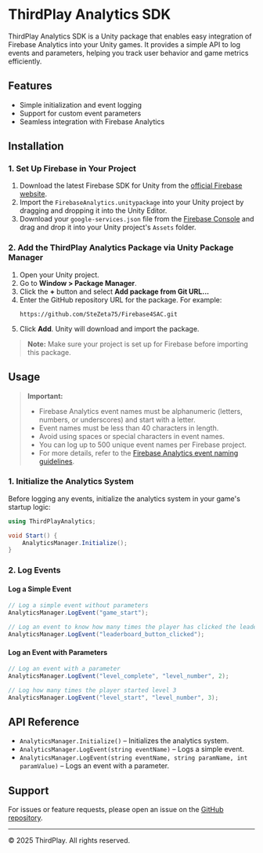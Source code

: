 # ThirdPlay Analytics SDK

ThirdPlay Analytics SDK is a Unity package that enables easy integration of Firebase Analytics into your Unity games. It provides a simple API to log events and parameters, helping you track user behavior and game metrics efficiently.

## Features
- Simple initialization and event logging
- Support for custom event parameters
- Seamless integration with Firebase Analytics

## Installation

### 1. Set Up Firebase in Your Project

1. Download the latest Firebase SDK for Unity from the [official Firebase website](https://firebase.google.com/download/unity).
2. Import the `FirebaseAnalytics.unitypackage` into your Unity project by dragging and dropping it into the Unity Editor.
3. Download your `google-services.json` file from the [Firebase Console](https://console.firebase.google.com/) and drag and drop it into your Unity project's `Assets` folder.

### 2. Add the ThirdPlay Analytics Package via Unity Package Manager

1. Open your Unity project.
2. Go to **Window > Package Manager**.
3. Click the **+** button and select **Add package from Git URL...**
4. Enter the GitHub repository URL for the package. For example:
   ```
   https://github.com/SteZeta75/Firebase4SAC.git
   ```
5. Click **Add**. Unity will download and import the package.

> **Note:** Make sure your project is set up for Firebase before importing this package.

## Usage

> **Important:**
> - Firebase Analytics event names must be alphanumeric (letters, numbers, or underscores) and start with a letter.
> - Event names must be less than 40 characters in length.
> - Avoid using spaces or special characters in event names.
> - You can log up to 500 unique event names per Firebase project.
> - For more details, refer to the [Firebase Analytics event naming guidelines](https://firebase.google.com/docs/analytics/events#event_name).

### 1. Initialize the Analytics System
Before logging any events, initialize the analytics system in your game's startup logic:

```csharp
using ThirdPlayAnalytics;

void Start() {
    AnalyticsManager.Initialize();
}
```

### 2. Log Events
#### Log a Simple Event
```csharp
// Log a simple event without parameters
AnalyticsManager.LogEvent("game_start");

// Log an event to know how many times the player has clicked the leaderboard button
AnalyticsManager.LogEvent("leaderboard_button_clicked");
```

#### Log an Event with Parameters
```csharp
// Log an event with a parameter
AnalyticsManager.LogEvent("level_complete", "level_number", 2);

// Log how many times the player started level 3
AnalyticsManager.LogEvent("level_start", "level_number", 3);
```

## API Reference
- `AnalyticsManager.Initialize()` – Initializes the analytics system.
- `AnalyticsManager.LogEvent(string eventName)` – Logs a simple event.
- `AnalyticsManager.LogEvent(string eventName, string paramName, int paramValue)` – Logs an event with a parameter.

## Support
For issues or feature requests, please open an issue on the [GitHub repository](https://github.com/SteZeta75/Firebase4SAC.git).

---
© 2025 ThirdPlay. All rights reserved.
